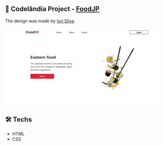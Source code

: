 ## 📍 Codelândia Project - [FoodJP](https://foodjp-project.vercel.app/)
The design was made by [Iuri Silva](https://www.figma.com/file/Yb9IBH56g7T1hdIyZ3BMNO/Desafios---Codel%C3%A2ndia?node-id=107967%3A1220&t=JZVvFGlzK9WsEvKZ-0).

<p align="center">
 <img src="./screenshot.png">
</p>

## 🛠️ Techs

- HTML
- CSS
